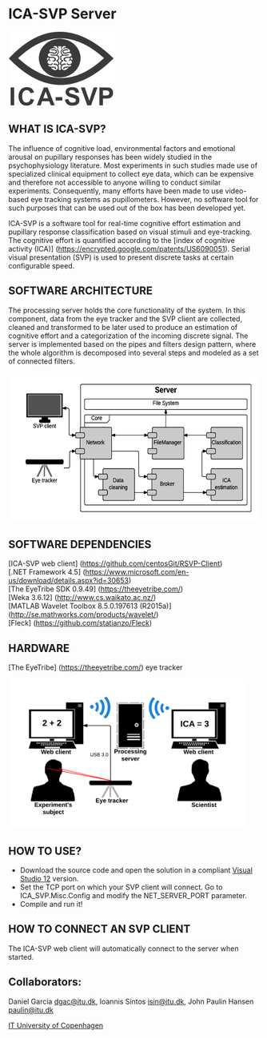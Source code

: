 ICA-SVP Server
========

<img src="Images/ICA_SVP_logo.png?raw=true" height="150"/>

WHAT IS ICA-SVP?
--------------

The influence of cognitive load, environmental factors and emotional arousal on pupillary responses has been widely studied in the psychophysiology literature. Most experiments in such studies made use of specialized clinical equipment to collect eye data, which can be expensive and therefore not accessible to anyone willing to conduct similar experiments. Consequently, many efforts have been made to use video-based eye tracking systems as pupillometers. However, no software tool for such purposes that can be used out of the box has been developed yet. 

ICA-SVP is a software tool for real-time cognitive effort estimation and pupillary response classification based on visual stimuli and eye-tracking. The cognitive effort is quantified according to the [index of cognitive activity (ICA)] (https://encrypted.google.com/patents/US6090051). Serial visual presentation (SVP) is used to present discrete tasks at certain configurable speed.

SOFTWARE ARCHITECTURE
--------------

The processing server holds the core functionality of the system. In this component, data from the eye tracker and the SVP client are collected, cleaned and transformed to be later used to produce an estimation of cognitive effort and a categorization of the incoming discrete signal. The server is implemented based on the pipes and filters design pattern, where the whole algorithm is decomposed into several steps and modeled as a set of connected filters.

<img src="Images/ICA-SVP_Software_Architecture.png?raw=true" height="300"/>

SOFTWARE DEPENDENCIES
---------
[ICA-SVP web client] (https://github.com/centosGit/RSVP-Client) </br>
[.NET Framework 4.5] (https://www.microsoft.com/en-us/download/details.aspx?id=30653) <br/>
[The EyeTribe SDK 0.9.49] (https://theeyetribe.com/) <br/>
[Weka 3.6.12] (http://www.cs.waikato.ac.nz/) </br>
[MATLAB Wavelet Toolbox 8.5.0.197613 (R2015a)] (http://se.mathworks.com/products/wavelet/) </br>
[Fleck] (https://github.com/statianzo/Fleck) <br/>

HARDWARE
--------------

[The EyeTribe] (https://theeyetribe.com/) eye tracker <br/>

<img src="Images/ICA-SVP_Hardware_Architecture.png?raw=true" height="300"/>

HOW TO USE?
---------

- Download the source code and open the solution in a compliant [Visual Studio 12](https://www.visualstudio.com/) version.
- Set the TCP port on which your SVP client will connect. Go to ICA_SVP.Misc.Config and modify the NET_SERVER_PORT parameter.
- Compile and run it!

HOW TO CONNECT AN SVP CLIENT
---------

The ICA-SVP web client will automatically connect to the server when started.

Collaborators:
--------------
Daniel Garcia <dgac@itu.dk>, Ioannis Sintos <isin@itu.dk>, John Paulin Hansen <paulin@itu.dk>

[IT University of Copenhagen](http://www.itu.dk/en)
